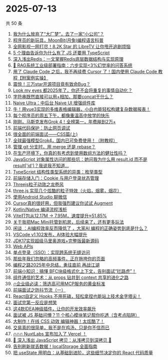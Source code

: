 # 2025-07-13

共 50 条

<!-- BEGIN JUEJIN -->
<!-- 最后更新时间 2025-07-13 00:10:07 +0800 -->
1. [我为什么放弃了“大厂梦”，去了一家“小公司”？](https://juejin.cn/post/7525011608366579758)
1. [程序员的新玩具，MoonBit(月兔)编程语言科普](https://juejin.cn/post/7524864401615257626)
1. [全网影视一网打尽！8.2K Star 的 LibreTV 让你甩开追剧烦恼](https://juejin.cn/post/7525277602246082595)
1. [5 个理由告诉你为什么有了 JS 还要用 TypeScript](https://juejin.cn/post/7525660078722154511)
1. [深入浅出Redis：一文掌握Redis底层数据结构与实现原理](https://juejin.cn/post/7525640395234230326)
1. [🎯 RAG系统工业级部署指南：六步实现<3%幻觉率的问答系统](https://juejin.cn/post/7525014031142043699)
1. [用了 Claude Code 之后，我不再续费 Cursor 了！国内使用 Claude Code 教程【附案例实操】](https://juejin.cn/post/7524987001784860706)
1. [震惊！三万star开源项目竟有致命Bug？](https://juejin.cn/post/7524909129576841262)
1. [Look my eyes 都2025年了，你还不会将重复的事情自动化？](https://juejin.cn/post/7525003983929524251)
1. [字符串既然直接可以用+相加，那要concat干什么？](https://juejin.cn/post/7525324923222032394)
1. [Naive Ultra：中后台 Naive UI 增强组件库](https://juejin.cn/post/7524518850467119123)
1. [牛！用vue3实现的多维表格编辑器，小白也能轻松构建复杂数据报表！](https://juejin.cn/post/7524966108531277876)
1. [每个程序员的周五下午，都像重温高中放学的快乐](https://juejin.cn/post/7525700630524444681)
1. [刚刚，马斯克发布Grok 4！全榜第一，年费飚到2万+](https://juejin.cn/post/7525085089115619363)
1. [前端代码保护：防止网页调试](https://juejin.cn/post/7524966108529967156)
1. [很全面的前端面试——CSS篇(上)](https://juejin.cn/post/7525617661310484490)
1. [全球最强模型Grok4，国内已可免费使用！（附教程）](https://juejin.cn/post/7525640395234017334)
1. [管理 git 分支时，用 merge 还是 rebase？](https://juejin.cn/post/7524554973377888290)
1. [在生产环境下，你真的有考虑到使用数组方法的健壮性吗？](https://juejin.cn/post/7524991912715583530)
1. [JavaScript 对象属性访问的那些坑：她问我为什么用 result.id 而不是 result['id']？我说我不知道...](https://juejin.cn/post/7524602186246832147)
1. [TypeScript 结构性类型系统的异类：枚举类型](https://juejin.cn/post/7525579161039192099)
1. [前端存储入门：Cookie 与用户登录状态管理](https://juejin.cn/post/7524992966085410870)
1. [Threejs粒子动效之龙卷风](https://juejin.cn/post/7524732094208507942)
1. [three.js 实现几个炫酷的粒子特效（火焰，烟雾，烟花）](https://juejin.cn/post/7524599360488849448)
1. [使用Android Studio 聊微信](https://juejin.cn/post/7525281845670346787)
1. [Cursor真的很好用，但我强烈建议你试试 Augment](https://juejin.cn/post/7524918680688148514)
1. [Kotlin/Native 编译流程浅析](https://juejin.cn/post/7524504827734769703)
1. [Vite打包从12.17M -> 7.95M，速度提升≈51.85%](https://juejin.cn/post/7525411688885288970)
1. [关于我把Mac Mini托管到机房，后续来了，还有更多玩法](https://juejin.cn/post/7525388458581737508)
1. [闲谈 ：AI编程效率反而降低了 ，大家AI 编程的正确姿势到底是什么？](https://juejin.cn/post/7525680948999274536)
1. [VSCode v1.102发布，AI体验大幅提升](https://juejin.cn/post/7525429590547431474)
1. [JDK17实现超级马里奥游戏+完整版最新源码](https://juejin.cn/post/7524864401616175130)
1. [Web APIs ](https://juejin.cn/post/7525050440520319016)
1. [单点登录（SSO）：实现跨系统无缝访问](https://juejin.cn/post/7524918680687820834)
1. [那些年我们忽略的高频事件，正在拖垮你的页面](https://juejin.cn/post/7525277602245574691)
1. [编程之路2025年中总结，勇往直前 再战江湖](https://juejin.cn/post/7525345142849880074)
1. [前端小知识：搞懂 BFC块级格式化上下文，告别面试“拦路虎”！](https://juejin.cn/post/7525022772049903625)
1. [组件通信的艺术：从 props 钻井到 context 共享的进化之路](https://juejin.cn/post/7525321463923015743)
1. [🔥企业级必读：筛选高可用MCP服务的黄金标准​​](https://juejin.cn/post/7525395532066078729)
1. [前端面试之防抖节流（一）](https://juejin.cn/post/7525022772049870857)
1. [React自定义 Hooks 不用死磕，轻松拿捏也能站上技术金字塔尖！](https://juejin.cn/post/7524918680687394850)
1. [面试完第一反应是想笑](https://juejin.cn/post/7525320525075202089)
1. [这4款IDEA神级插件，让你的开发效率飙升](https://juejin.cn/post/7525343781831508004)
1. [面试被 JS 基础问懵？11 个核心模块笔记帮你吃透（含考点陷阱）](https://juejin.cn/post/7525085089114685475)
1. [大制作！在线 CSS 动效 编辑神器！太炫酷了！](https://juejin.cn/post/7524978279754268711)
1. [交易真的很简单，我不是在鸡汤，只是你不信而已](https://juejin.cn/post/7524905448601714726)
1. [🔥🔥🔥 NuxtLabs 宣布加入了 Vercel ！](https://juejin.cn/post/7524608157576364051)
1. [📝 深入浅出 JavaScript 拷贝：从浅拷贝到深拷贝 🚀](https://juejin.cn/post/7525277602245558307)
1. [告别刷新就丢数据！localStorage 全面指南](https://juejin.cn/post/7525055866698907711)
1. [把 useState 用明白：从基础到进阶，这些细节决定你的 React 代码质量](https://juejin.cn/post/7524910653061660712)
<!-- END JUEJIN -->